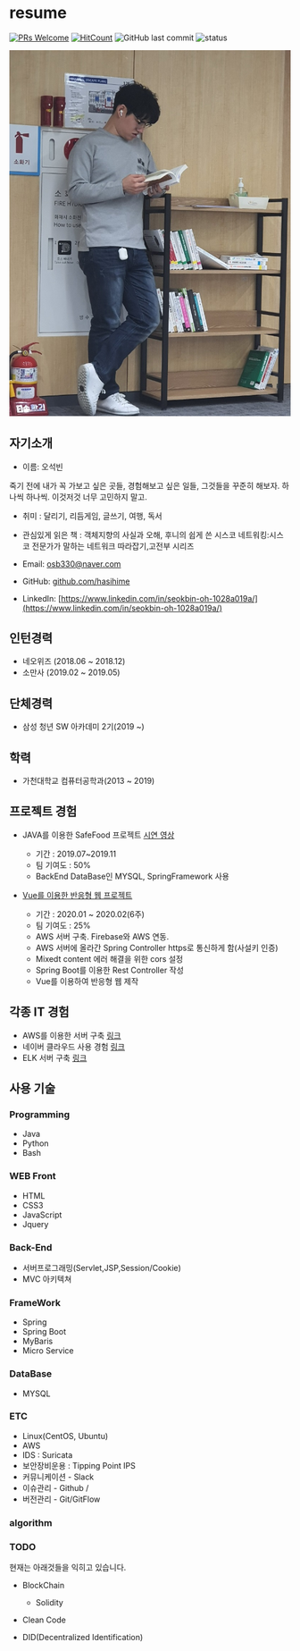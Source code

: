 # resume

[![PRs Welcome](https://img.shields.io/badge/PRs-welcome-brightgreen.svg?style=flat-square)](http://makeapullrequest.com) [![HitCount](http://hits.dwyl.io//hasihime/resume.svg)](http://hits.dwyl.io/hasihime/resume)
![GitHub last commit](https://img.shields.io/github/last-commit/hasihime/resume.svg)
![status](https://img.shields.io/badge/status-offer_welcome%20-brightgreen.svg)

<img src="./img/profile.jpg">

## 자기소개 

- 이름: 오석빈 


죽기 전에 내가 꼭 가보고 싶은 곳들, 경험해보고 싶은 일들, 그것들을 꾸준히 해보자. 
하나씩 하나씩. 이것저것 너무 고민하지 말고. 
 
- 취미 : 달리기, 리듬게임, 글쓰기, 여행, 독서 
- 관심있게 읽은 책 : 객체지향의 사실과 오해, 후니의 쉽게 쓴 시스코 네트워킹:시스코 전문가가 말하는 네트워크 따라잡기,고전부 시리즈

- Email: osb330@naver.com
- GitHub: [github.com/hasihime](https://github.com/hasihime)
- LinkedIn: [https://www.linkedin.com/in/seokbin-oh-1028a019a/](https://www.linkedin.com/in/seokbin-oh-1028a019a/)




## 인턴경력

- 네오위즈 (2018.06 ~ 2018.12) 
- 소만사 (2019.02 ~ 2019.05)

## 단체경력
- 삼성 청년 SW 아카데미 2기(2019 ~)

## 학력
- 가천대학교 컴퓨터공학과(2013 ~ 2019)

## 프로젝트 경험
- JAVA를 이용한 SafeFood 프로젝트 [시연 영상](https://www.youtube.com/watch?v=THgKJ4bbMeI)
  - 기간 : 2019.07~2019.11
  - 팀 기여도 : 50%
  - BackEnd DataBase인 MYSQL, SpringFramework 사용
  
 - [Vue를 이용한 반응형 웹 프로젝트](./project/02VueProject/VueProjectDoc.md)
    - 기간 : 2020.01 ~ 2020.02(6주)
    - 팀 기여도 : 25%
    - AWS 서버 구축. Firebase와 AWS 연동.
    - AWS 서버에 올라간 Spring Controller https로 통신하게 함(사설키 인증)
    - Mixedt content 에러 해결을 위한 cors 설정 
    - Spring Boot를 이용한 Rest Controller 작성
    - Vue를 이용하여 반응형 웹 제작 
 
 

## 각종 IT 경험
 - AWS를 이용한 서버 구축 [링크](https://github.com/hasihime/resume/blob/master/project/00.SimpleProject/01_aws/aws.md)
 - 네이버 클라우드 사용 경험 [링크](https://github.com/hasihime/Ncloud)
 - ELK 서버 구축 [링크](https://osb330.tistory.com/18?category=789618)

## 사용 기술
### Programming
- Java
- Python
- Bash

### WEB	Front	
  - HTML
  - CSS3
  - JavaScript
  - Jquery
  
### Back-End	
  - 서버프로그래밍(Servlet,JSP,Session/Cookie)
  - MVC 아키텍쳐

### FrameWork	
  - Spring
  - Spring Boot
  - MyBaris
  - Micro Service
  
### DataBase
  - MYSQL
  

### ETC
- Linux(CentOS, Ubuntu)
- AWS 
- IDS : Suricata
- 보안장비운용 : Tipping Point IPS 
- 커뮤니케이션 - Slack 
- 이슈관리 - Github / 
- 버전관리 - Git/GitFlow

### algorithm

### TODO
현재는 아래것들을 익히고 있습니다.
- BlockChain
  - Solidity
- Clean Code 

- DID(Decentralized Identification) 

